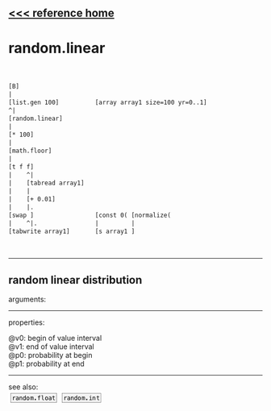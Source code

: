 [<<< reference home](ceammc_lib.md)
---

# random.linear

```


[B]
|
[list.gen 100]          [array array1 size=100 yr=0..1]
^|
[random.linear]
|
[* 100]
|
[math.floor]
|
[t f f]
|    ^|
|    [tabread array1]
|    |
|    [+ 0.01]
|    |.
[swap ]                 [const 0( [normalize(
|    ^|.                |         |
[tabwrite array1]       [s array1 ]

            
```
---
random linear distribution
---
arguments:


---
properties:

@v0: begin of value interval<br>
@v1: end of value interval<br>
@p0: probability at begin<br>
@p1: probability at end<br>

---
see also:<br>
[![random.float](img/object_random.float.png)](random.float.md)
[![random.int](img/object_random.int.png)](random.int.md)
